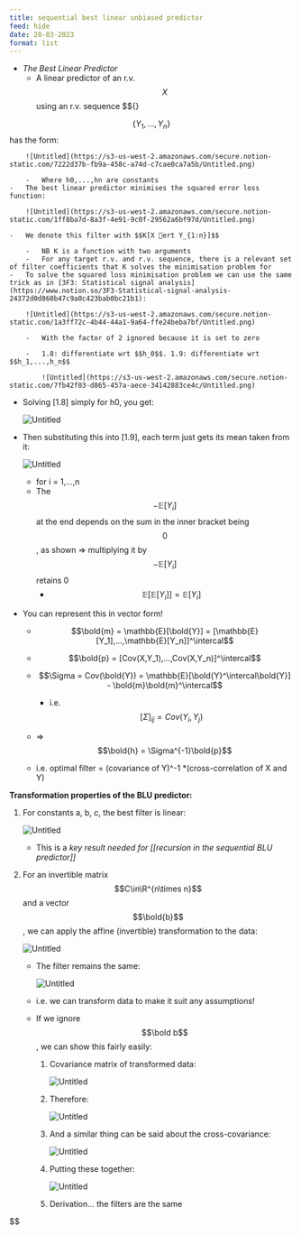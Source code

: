 ```yaml
---
title: sequential best linear unbiased predictor
feed: hide
date: 28-03-2023
format: list
---
```



-   _The Best Linear Predictor_
    -   A linear predictor of an r.v. $$X$$ using an r.v. sequence $${}

$$\{Y_1,...,Y_n\}$$ has the form:
        
        ![Untitled](https://s3-us-west-2.amazonaws.com/secure.notion-static.com/7222d37b-fb9a-458c-a74d-c7cae0ca7a5b/Untitled.png)
        
        -   Where h0,...,hn are constants
    -   The best linear predictor minimises the squared error loss function:
        
        ![Untitled](https://s3-us-west-2.amazonaws.com/secure.notion-static.com/1ff8ba7d-8a3f-4e91-9c0f-29562a6bf97d/Untitled.png)
        
    -   We denote this filter with $$K[X ert Y_{1:n}]$$
        
        -   NB K is a function with two arguments
        -   For any target r.v. and r.v. sequence, there is a relevant set of filter coefficients that K solves the minimisation problem for
    -   To solve the squared loss minimisation problem we can use the same trick as in [3F3: Statistical signal analysis](https://www.notion.so/3F3-Statistical-signal-analysis-24372d0d860b47c9a0c423bab0bc21b1):
        
        ![Untitled](https://s3-us-west-2.amazonaws.com/secure.notion-static.com/1a3ff72c-4b44-44a1-9a64-ffe24beba7bf/Untitled.png)
        
        -   With the factor of 2 ignored because it is set to zero
            
        -   1.8: differentiate wrt $$h_0$$. 1.9: differentiate wrt $$h_1,...,h_n$$
            
            ![Untitled](https://s3-us-west-2.amazonaws.com/secure.notion-static.com/7fb42f03-d865-457a-aece-34142883ce4c/Untitled.png)


-   Solving [1.8] simply for h0, you get:
    
    ![Untitled](https://s3-us-west-2.amazonaws.com/secure.notion-static.com/a0610f48-002e-4805-ab3b-9d667bc25620/Untitled.png)
    
-   Then substituting this into [1.9], each term just gets its mean taken from it:
    
    ![Untitled](https://s3-us-west-2.amazonaws.com/secure.notion-static.com/30183200-c0c2-4c93-82b3-c25f28cc5710/Untitled.png)
    
    -   for i = 1,...,n
    -   The $$-\mathbb{E}[Y_i]$$ at the end depends on the sum in the inner bracket being $$0$$, as shown ⇒ multiplying it by $$-\mathbb{E}[Y_i]$$ retains 0
        -   $$\mathbb{E}[\mathbb{E}[Y_i]] = \mathbb{E}[Y_i]$$
-   You can represent this in vector form!
    
    -   $$\bold{m} = \mathbb{E}[\bold{Y}] = [\mathbb{E}[Y_1],...,\mathbb{E}[Y_n]]^\intercal$$
        
    -   $$\bold{p} = [Cov(X,Y_1),...,Cov(X,Y_n)]^\intercal$$
        
    -   $$\Sigma = Cov(\bold{Y}) = \mathbb{E}[\bold{Y}^\intercal\bold{Y}] - \bold{m}\bold{m}^\intercal$$
        
        -   i.e. $$[\Sigma]_{ij} = Cov(Y_i, Y_j)$$
    -   ⇒ $$\bold{h} = \Sigma^{-1}\bold{p}$$
        
    -   i.e. optimal filter = (covariance of Y)^-1 *(cross-correlation of X and Y)


**Transformation properties of the BLU predictor:**
1. For constants a, b, c, the best filter is linear:
    
    ![Untitled](https://s3-us-west-2.amazonaws.com/secure.notion-static.com/be0fd676-80d1-4d58-baf2-707f33003d4f/Untitled.png)
    
    -   This is a _key result needed for [[recursion in the sequential BLU predictor]]_

2. For an invertible matrix $$C\in\R^{n\times n}$$ and a vector $$\bold{b}$$, we can apply the affine (invertible) transformation to the data:
    
    ![Untitled](https://s3-us-west-2.amazonaws.com/secure.notion-static.com/1c6f8a9f-b47c-484f-897f-816f7cc8c8fd/Untitled.png)
    
    -   The filter remains the same:
        
        ![Untitled](https://s3-us-west-2.amazonaws.com/secure.notion-static.com/71dc43fc-48aa-42f7-847f-8a35ed5b2318/Untitled.png)
        
    -   i.e. we can transform data to make it suit any assumptions!
        
    -   If we ignore $$\bold b$$, we can show this fairly easily:
        
        1.  Covariance matrix of transformed data:
            
            ![Untitled](https://s3-us-west-2.amazonaws.com/secure.notion-static.com/83cf8138-23a1-430b-b841-129ca2139573/Untitled.png)
            
        2.  Therefore:
            
            ![Untitled](https://s3-us-west-2.amazonaws.com/secure.notion-static.com/7fe939ae-f7a6-4c1f-a47d-78d9f9ff4d22/Untitled.png)
            
        3.  And a similar thing can be said about the cross-covariance:
            
            ![Untitled](https://s3-us-west-2.amazonaws.com/secure.notion-static.com/ba98f310-05c7-4fef-aacf-ae16cde2a4ff/Untitled.png)
            
        4.  Putting these together:
            
            ![Untitled](https://s3-us-west-2.amazonaws.com/secure.notion-static.com/1fd694cb-f25a-436c-8cdb-3db37a3210e0/Untitled.png)
            
        5.  Derivation... the filters are the same

$$

